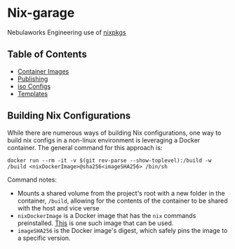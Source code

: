 # Nix-garage

Nebulaworks Engineering use of [nixpkgs](https://github.com/NixOS/nixpkgs)

## Table of Contents

* [Container Images](./imgs/README.md)
* [Publishing](./PUBLISHING.md)
* [iso Configs](./isos/README.md)
* [Templates](./templates/README.md)

## Building Nix Configurations
While there are numerous ways of building Nix configurations, one way to build nix configs in a non-linux environment is leveraging a Docker container. The general command for this approach is:
```
docker run --rm -it -v $(git rev-parse --show-toplevel):/build -w /build <nixDockerImage>@sha256<imageSHA256> /bin/sh
```

Command notes:
- Mounts a shared volume from the project's root with a new folder in the container, `/build`, allowing for the contents of the container to be shared with the host and vice verse
- `nixDockerImage` is a Docker image that has the `nix` commands preinstalled. [This](https://hub.docker.com/r/nixos/nix) is one such image that can be used.
- `imageSHA256` is the Docker image's digest, which safely pins the image to a specific version.
